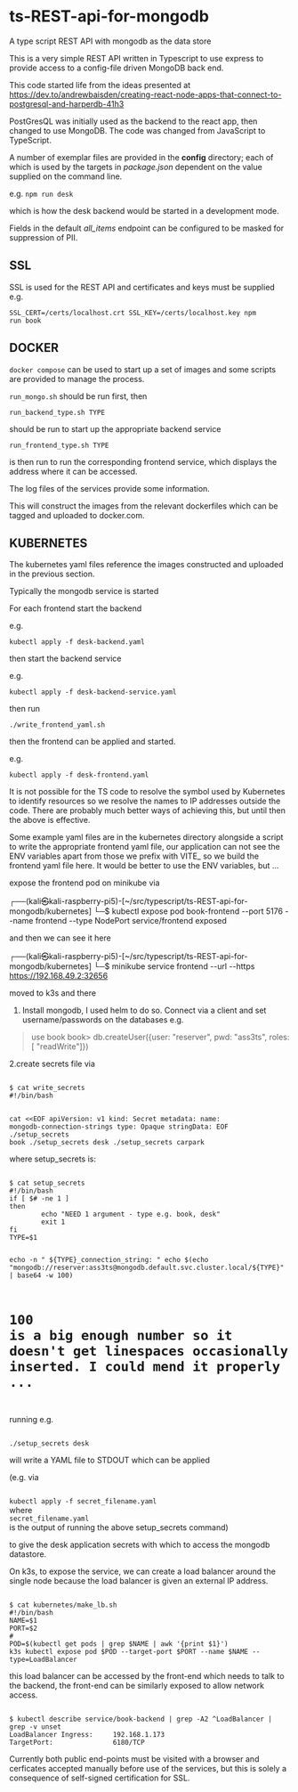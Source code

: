 # ts-REST-api-for-mongodb

A type script REST API with mongodb as the data store

This is a very simple REST API written in Typescript to use express to provide access to a config-file driven MongoDB back end.

This code started life from the ideas presented at https://dev.to/andrewbaisden/creating-react-node-apps-that-connect-to-postgresql-and-harperdb-41h3

PostGresQL was initially used as the backend to the react app, then changed to use MongoDB. The code was changed from JavaScript to TypeScript.

A number of exemplar files are provided in the <strong>config</strong> directory; each of which is used by the targets in <em>package.json</em>
dependent on the value supplied on the command line.

e.g. <code>npm run desk</code>

which is how the desk backend would be started in a development mode.

Fields in the default <em>all_items</em> endpoint can be configured to be masked for suppression of PII.

SSL
---

SSL is used for the REST API and certificates and keys must be supplied e.g.

<code>SSL_CERT=/certs/localhost.crt SSL_KEY=/certs/localhost.key npm run book</code>

DOCKER
------

<code>docker compose</code> can be used to start up a set of images and some scripts are provided to manage the process.

<code>run_mongo.sh</code> should be run first, then

<code>run_backend_type.sh TYPE</code>

should be run to start up the appropriate backend service

<code>run_frontend_type.sh TYPE</code>

is then run to run the corresponding frontend service, which displays the address where it can be accessed.

The log files of the services provide some information.

This will construct the images from the relevant dockerfiles which can be tagged and uploaded to docker.com.

KUBERNETES
----------

The kubernetes yaml files reference the images constructed and uploaded in the previous section.

Typically the mongodb service is started

For each frontend start the backend

e.g.

<code>kubectl apply -f desk-backend.yaml</code>

then start the backend service

e.g.

<code>kubectl apply -f desk-backend-service.yaml</code>

then run

<code>./write_frontend_yaml.sh <name of backend></code>

then the frontend can be applied and started.

e.g.

<code>kubectl apply -f desk-frontend.yaml</code>

It is not possible for the TS code to resolve the symbol used by Kubernetes to identify resources so we resolve the names to IP addresses outside the code. There are probably much better ways of achieving this, but until then the above is effective.

Some example yaml files are in the kubernetes directory alongside a script to write the appropriate frontend yaml file, our application can not see the ENV variables apart from those we prefix with VITE_ so we build the frontend yaml file here. It would be better to use the ENV variables, but ...

expose the frontend pod on minikube via

┌──(kali㉿kali-raspberry-pi5)-[~/src/typescript/ts-REST-api-for-mongodb/kubernetes]
└─$ kubectl expose pod book-frontend --port 5176 --name frontend --type NodePort
service/frontend exposed

and then we can see it here

┌──(kali㉿kali-raspberry-pi5)-[~/src/typescript/ts-REST-api-for-mongodb/kubernetes]
└─$ minikube service frontend --url --https
https://192.168.49.2:32656

moved to k3s and there

1. Install mongodb, I used helm to do so.
   Connect via a client and set username/passwords on the databases e.g.
> use book
book> db.createUser({user: "reserver", pwd: "ass3ts", roles: [ "readWrite"]})

2.create secrets file via

<code>
$ cat write_secrets
#!/bin/bash

cat <<EOF
apiVersion: v1
kind: Secret
metadata:
  name: mongodb-connection-strings
type: Opaque
stringData:
EOF
./setup_secrets book
./setup_secrets desk
./setup_secrets carpark
</code>

where setup_secrets is:

<code>
$ cat setup_secrets
#!/bin/bash
if [ $# -ne 1 ]
then
        echo "NEED 1 argument - type e.g. book, desk"
        exit 1
fi
TYPE=$1

echo -n "  ${TYPE}_connection_string: "
echo $(echo "mongodb://reserver:ass3ts@mongodb.default.svc.cluster.local/${TYPE}" | base64 -w 100)
# 100 is a big enough number so it doesn't get linespaces occasionally inserted. I could mend it properly ...
</code>

running e.g.

<code>
./setup_secrets desk
</code>

will write a YAML file to STDOUT which can be applied

(e.g. via

<code>
kubectl apply -f secret_filename.yaml
</code>
where
<code>
secret_filename.yaml
</code>
is the output of running the above setup_secrets command)

to give the desk application secrets with which to access the mongodb datastore.

On k3s, to expose the service, we can create a load balancer around the single node because the
load balancer is given an external IP address.

<code>
$ cat kubernetes/make_lb.sh
#!/bin/bash
NAME=$1
PORT=$2
#
POD=$(kubectl get pods | grep $NAME | awk '{print $1}')
k3s kubectl expose pod $POD --target-port $PORT --name $NAME --type=LoadBalancer
</code>

this load balancer can be accessed by the front-end which needs to talk to the backend, the front-end
can be similarly exposed to allow network access.

<code>
$ kubectl describe service/book-backend | grep -A2 ^LoadBalancer | grep -v unset
LoadBalancer Ingress:     192.168.1.173
TargetPort:               6180/TCP
</code>

Currently both public end-points must be visited with a browser and cerficates accepted manually
before use of the services, but this is solely a consequence of self-signed certification for SSL.
